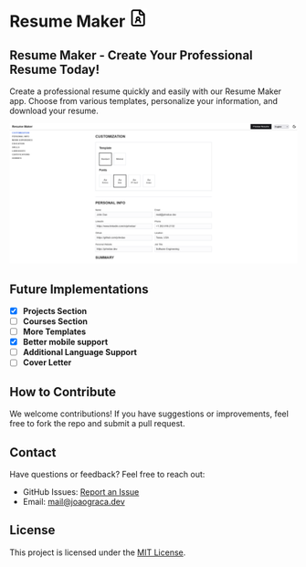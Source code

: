 # Resume Maker <img width="32" height="32" alt="screen capture" src="public/favicon.svg" />

## Resume Maker - Create Your Professional Resume Today!

Create a professional resume quickly and easily with our Resume Maker app. Choose from various templates, personalize your information, and download your resume.

<img alt="screen capture" src="public/images/image1.png" />

## Future Implementations

- [x] **Projects Section**
- [ ] **Courses Section**
- [ ] **More Templates**
- [x] **Better mobile support**
- [ ] **Additional Language Support**
- [ ] **Cover Letter**

## How to Contribute

We welcome contributions! If you have suggestions or improvements, feel free to fork the repo and submit a pull request.

## Contact

Have questions or feedback? Feel free to reach out:

- GitHub Issues: [Report an Issue](https://github.com/jcggraca/resume-maker/issues)
- Email: mail@joaograca.dev

## License

This project is licensed under the [MIT License](LICENSE).
